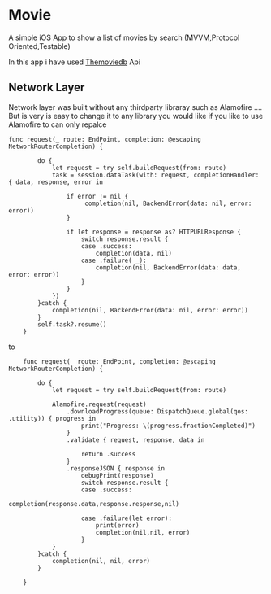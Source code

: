 # Movie
A simple iOS App to show a list of movies by search (MVVM,Protocol Oriented,Testable)

In this app i have used [Themoviedb](https://www.themoviedb.org) Api

## Network Layer
Network layer was built without any thirdparty libraray such as Alamofire ....
But is very is easy to change it to any library you would like
if you like to use Alamofire to can only repalce
```
func request(_ route: EndPoint, completion: @escaping NetworkRouterCompletion) {
        
        do {
            let request = try self.buildRequest(from: route)
            task = session.dataTask(with: request, completionHandler: { data, response, error in
                
                if error != nil {
                     completion(nil, BackendError(data: nil, error: error))
                }
                
                if let response = response as? HTTPURLResponse {
                    switch response.result {
                    case .success:
                        completion(data, nil)
                    case .failure( _):
                        completion(nil, BackendError(data: data, error: error))
                    }
                }
            })
        }catch {
            completion(nil, BackendError(data: nil, error: error))
        }
        self.task?.resume()
    }
```
to 
```
    func request(_ route: EndPoint, completion: @escaping NetworkRouterCompletion) {
        
        do {
            let request = try self.buildRequest(from: route)
           
            Alamofire.request(request)
                .downloadProgress(queue: DispatchQueue.global(qos: .utility)) { progress in
                    print("Progress: \(progress.fractionCompleted)")
                }
                .validate { request, response, data in
                    
                    return .success
                }
                .responseJSON { response in
                    debugPrint(response)
                    switch response.result {
                    case .success:
                        completion(response.data,response.response,nil)
                        
                    case .failure(let error):
                        print(error)
                        completion(nil,nil, error)
                    }
            }
        }catch {
            completion(nil, nil, error)
        }
       
    }
```
